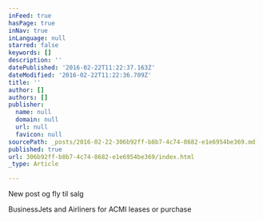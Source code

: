 ```yaml
---
inFeed: true
hasPage: true
inNav: true
inLanguage: null
starred: false
keywords: []
description: ''
datePublished: '2016-02-22T11:22:37.163Z'
dateModified: '2016-02-22T11:22:36.709Z'
title: ''
author: []
authors: []
publisher:
  name: null
  domain: null
  url: null
  favicon: null
sourcePath: _posts/2016-02-22-306b92ff-b8b7-4c74-8682-e1e6954be369.md
published: true
url: 306b92ff-b8b7-4c74-8682-e1e6954be369/index.html
_type: Article

---
```

New post og fly til salg

BusinessJets and Airliners for ACMI leases or purchase